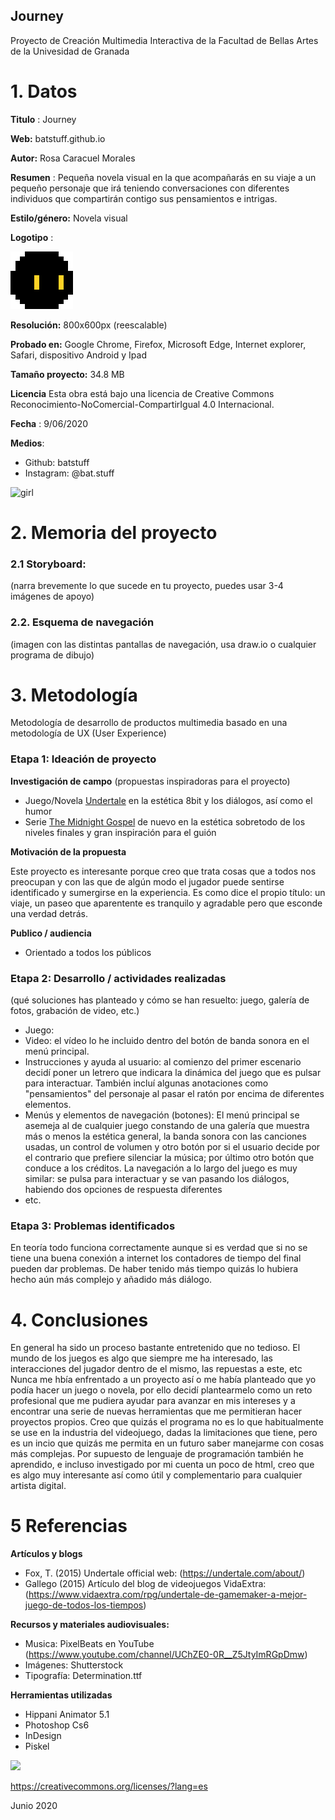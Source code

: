 ## Journey

Proyecto de Creación Multimedia Interactiva de la  Facultad de Bellas Artes de la Univesidad de Granada



# 1. Datos 



**Titulo** : Journey

**Web:**   batstuff.github.io

**Autor:** Rosa Caracuel Morales

**Resumen** : Pequeña novela visual en la que acompañarás en su viaje a un pequeño personaje que irá teniendo conversaciones con diferentes individuos que compartirán contigo sus pensamientos e intrigas.

**Estilo/género:** Novela visual

**Logotipo** :  

![logo](https://github.com/batstuff/batstuff.github.io/blob/master/logo.png)



**Resolución:** 800x600px (reescalable)

**Probado en:**   Google Chrome, Firefox, Microsoft Edge, Internet explorer, Safari, dispositivo Android y Ipad

**Tamaño proyecto:** 34.8 MB 

**Licencia** Esta obra está bajo una licencia de Creative Commons Reconocimiento-NoComercial-CompartirIgual 4.0 Internacional.

**Fecha** : 9/06/2020

**Medios**:

- Github: batstuff
- Instagram: @bat.stuff


![girl](https://github.com/mgea/cmi20/blob/master/WalkingGirl_front01.png)

# 2. Memoria del proyecto 

### 2.1 Storyboard: 



(narra brevemente lo que sucede en tu proyecto, puedes usar 3-4 imágenes de apoyo)



### 2.2. Esquema de navegación 



(imagen con las distintas pantallas de navegación, usa draw.io o cualquier programa de dibujo)







# 3. Metodología

Metodología de desarrollo de productos multimedia basado en una metodología de UX (User Experience)



### Etapa 1: Ideación de proyecto

**Investigación de campo** (propuestas inspiradoras para el proyecto)

- Juego/Novela [Undertale](https://undertale.com/about/) en la estética 8bit y los diálogos, así como el humor
- Serie [The Midnight Gospel](https://www.netflix.com/es/title/80987903) de nuevo en la estética sobretodo de los niveles finales y gran inspiración para el guión



**Motivación de la propuesta** 

Este proyecto es interesante porque creo que trata cosas que a todos nos preocupan y con las que de algún modo el jugador puede sentirse identificado y sumergirse en la experiencia. 
Es como dice el propio título: un viaje, un paseo que aparentente es tranquilo y agradable pero que esconde una verdad detrás.


**Publico / audiencia**

- Orientado a todos los públicos





### Etapa 2: Desarrollo / actividades realizadas

(qué soluciones has planteado y cómo se han resuelto: juego, galería de fotos, grabación de video, etc.)

- Juego:  
- Video: el vídeo lo he incluido dentro del botón de banda sonora en el menú principal.
- Instrucciones y ayuda al usuario: al comienzo del primer escenario decidí poner un letrero que indicara la dinámica del juego que es pulsar para interactuar. También incluí algunas anotaciones como "pensamientos" del personaje al pasar el ratón por encima de diferentes elementos.
- Menús y elementos de navegación (botones): El menú principal se asemeja al de cualquier juego constando de una galería que muestra más o menos la estética general, la banda sonora con las canciones usadas, un control de volumen y otro botón por si el usuario decide por el contrario que prefiere silenciar la música; por último otro botón que conduce a los créditos. La navegación a lo largo del juego es muy similar: se pulsa para interactuar y se van pasando los diálogos, habiendo dos opciones de respuesta diferentes
- etc.



### Etapa 3: Problemas identificados

En teoría todo funciona correctamente aunque si es verdad que si no se tiene una buena conexión a internet los contadores de tiempo del final pueden dar problemas.
De haber tenido más tiempo quizás lo hubiera hecho aún más complejo y añadido más diálogo.



# 4. Conclusiones 

En general ha sido un proceso bastante entretenido que no tedioso. El mundo de los juegos es algo que siempre me ha interesado, las interacciones del jugador dentro de el mismo, las repuestas a este, etc
Nunca me hbía enfrentado a un proyecto así o me había planteado que yo podía hacer un juego o novela, por ello decidí plantearmelo como un reto profesional que me pudiera ayudar para avanzar en mis intereses y a encontrar una serie de nuevas herramientas que me permitieran hacer proyectos propios.
Creo que quizás el programa no es lo que habitualmente se use en la industria del videojuego, dadas la limitaciones que tiene, pero es un incio que quizás me permita en un futuro saber manejarme con cosas más complejas. Por supuesto de lenguaje de programación también he aprendido, e incluso investigado por mi cuenta un poco de html, creo que es algo muy interesante así como útil y complementario para cualquier artista digital. 




# 5 Referencias 

**Artículos y blogs** 

- Fox, T. (2015) Undertale official web: (https://undertale.com/about/)
- Gallego (2015) Artículo del blog de videojuegos VidaExtra: (https://www.vidaextra.com/rpg/undertale-de-gamemaker-a-mejor-juego-de-todos-los-tiempos)

**Recursos y materiales audiovisuales:**

* Musica:  PixelBeats en YouTube (https://www.youtube.com/channel/UChZE0-0R__Z5JtyImRGpDmw)
* Imágenes:  Shutterstock
* Tipografía: Determination.ttf

**Herramientas utilizadas**

- Hippani Animator 5.1
- Photoshop Cs6
- InDesign 
- Piskel



![](http://conogasi.org/wp-content/uploads/2017/05/CC-BY-NC-SA-4.0.jpg)

https://creativecommons.org/licenses/?lang=es

Junio 2020
